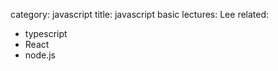 category: javascript
title: javascript basic
lectures: Lee
related:

- typescript
- React
- node.js
